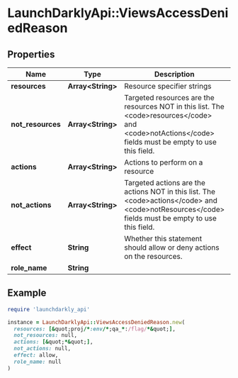 # LaunchDarklyApi::ViewsAccessDeniedReason

## Properties

| Name | Type | Description | Notes |
| ---- | ---- | ----------- | ----- |
| **resources** | **Array&lt;String&gt;** | Resource specifier strings | [optional] |
| **not_resources** | **Array&lt;String&gt;** | Targeted resources are the resources NOT in this list. The &lt;code&gt;resources&lt;/code&gt; and &lt;code&gt;notActions&lt;/code&gt; fields must be empty to use this field. | [optional] |
| **actions** | **Array&lt;String&gt;** | Actions to perform on a resource | [optional] |
| **not_actions** | **Array&lt;String&gt;** | Targeted actions are the actions NOT in this list. The &lt;code&gt;actions&lt;/code&gt; and &lt;code&gt;notResources&lt;/code&gt; fields must be empty to use this field. | [optional] |
| **effect** | **String** | Whether this statement should allow or deny actions on the resources. |  |
| **role_name** | **String** |  | [optional] |

## Example

```ruby
require 'launchdarkly_api'

instance = LaunchDarklyApi::ViewsAccessDeniedReason.new(
  resources: [&quot;proj/*:env/*;qa_*:/flag/*&quot;],
  not_resources: null,
  actions: [&quot;*&quot;],
  not_actions: null,
  effect: allow,
  role_name: null
)
```


